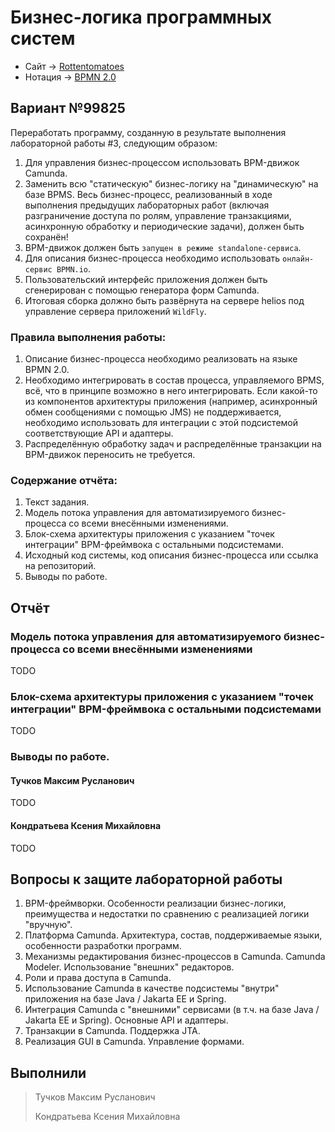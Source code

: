 # Бизнес-логика программных систем

- Сайт -> [Rottentomatoes](https://www.rottentomatoes.com/)
- Нотация -> [BPMN 2.0](http://www.bpmb.de/images/BPMN2_0_Poster_RU.pdf)

## Вариант №99825

Переработать программу, созданную в результате выполнения лабораторной работы #3, следующим образом:

1. Для управления бизнес-процессом использовать BPM-движок Camunda.
2. Заменить всю "статическую" бизнес-логику на "динамическую" на базе BPMS. Весь бизнес-процесс, реализованный в ходе выполнения предыдущих лабораторных работ (включая разграничение доступа по ролям, управление транзакциями, асинхронную обработку и периодические задачи), должен быть сохранён!
3. BPM-движок должен быть `запущен в режиме standalone-сервиса`.
4. Для описания бизнес-процесса необходимо использовать `онлайн-сервис BPMN.io`.
5. Пользовательский интерфейс приложения должен быть сгенерирован с помощью генератора форм Camunda.
6. Итоговая сборка должно быть развёрнута на сервере helios под управление сервера приложений `WildFly`.

### Правила выполнения работы:

1. Описание бизнес-процесса необходимо реализовать на языке BPMN 2.0.
2. Необходимо интегрировать в состав процесса, управляемого BPMS, всё, что в принципе возможно в него интегрировать. Если какой-то из компонентов архитектуры приложения (например, асинхронный обмен сообщениями с помощью JMS) не поддерживается, необходимо использовать для интеграции с этой подсистемой соответствующие API и адаптеры.
3. Распределённую обработку задач и распределённые транзакции на BPM-движок переносить не требуется.

### Содержание отчёта:

1. Текст задания.
2. Модель потока управления для автоматизируемого бизнес-процесса со всеми внесёнными изменениями.
3. Блок-схема архитектуры приложения с указанием "точек интеграции" BPM-фреймвока с остальными подсистемами.
4. Исходный код системы, код описания бизнес-процесса или ссылка на репозиторий.
5. Выводы по работе.

## Отчёт

### Модель потока управления для автоматизируемого бизнес-процесса со всеми внесёнными изменениями

TODO

### Блок-схема архитектуры приложения с указанием "точек интеграции" BPM-фреймвока с остальными подсистемами

TODO

### Выводы по работе.

#### Тучков Максим Русланович

TODO

#### Кондратьева Ксения Михайловна

TODO

## Вопросы к защите лабораторной работы

1. BPM-фреймворки. Особенности реализации бизнес-логики, преимущества и недостатки по сравнению с реализацией логики "вручную".
2. Платформа Camunda. Архитектура, состав, поддерживаемые языки, особенности разработки программ.
3. Механизмы редактирования бизнес-процессов в Camunda. Camunda Modeler. Использование "внешних" редакторов.
4. Роли и права доступа в Camunda.
5. Использование Camunda в качестве подсистемы "внутри" приложения на базе Java / Jakarta EE и Spring.
6. Интеграция Camunda с "внешними" сервисами (в т.ч. на базе Java / Jakarta EE и Spring). Основные API и адаптеры.
7. Транзакции в Camunda. Поддержка JTA.
8. Реализация GUI в Camunda. Управление формами.

## Выполнили

> Тучков Максим Русланович
> 
> Кондратьева Ксения Михайловна
